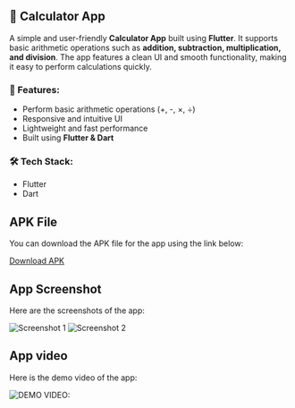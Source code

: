 ## 📱 Calculator App  

A simple and user-friendly **Calculator App** built using **Flutter**. It supports basic arithmetic operations such as **addition, subtraction, multiplication, and division**. The app features a clean UI and smooth functionality, making it easy to perform calculations quickly.  

### 🔹 Features:  
- Perform basic arithmetic operations (+, -, ×, ÷)  
- Responsive and intuitive UI  
- Lightweight and fast performance  
- Built using **Flutter & Dart**  

### 🛠️ Tech Stack:  
- Flutter  
- Dart  

## APK File

You can download the APK file for the app using the link below:

[Download APK](https://drive.google.com/file/d/1GVi3gFtuJf7h6vq3lkz28A0hH7VeMii-/view?usp=sharing)


## App Screenshot

Here are the screenshots of the app:

![Screenshot 1](https://i.imgur.com/M0xY0EG.png)
![Screenshot 2](https://i.imgur.com/M3FvDGW.png)

## App video

Here is the demo video of the app:

![DEMO VIDEO: ](https://vioo.cc/v/3EonV)
